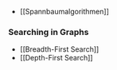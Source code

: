 + [[Spannbaumalgorithmen]]
### Searching in Graphs
+ [[Breadth-First Search]]
+ [[Depth-First Search]]

### 
